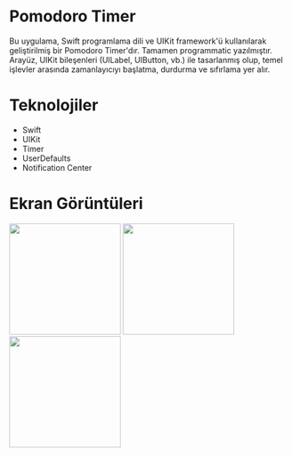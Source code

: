 # Pomodoro Timer

Bu uygulama, Swift programlama dili ve UIKit framework'ü kullanılarak geliştirilmiş bir Pomodoro Timer'dır. Tamamen programmatic yazılmıştır. Arayüz, UIKit bileşenleri (UILabel, UIButton, vb.) ile tasarlanmış olup, temel işlevler arasında zamanlayıcıyı başlatma, durdurma ve sıfırlama yer alır.

# Teknolojiler

* Swift
* UIKit
* Timer
* UserDefaults
* Notification Center

# Ekran Görüntüleri

<a><img src="https://github.com/user-attachments/assets/c78b336b-8a3e-47dd-a6fa-b979ea4adf64" width="200" /></a>
<a><img src="https://github.com/user-attachments/assets/9807da66-2348-4595-a60a-8edbb45203e2" width="200" /></a>
<a><img src="https://github.com/user-attachments/assets/d5d252cf-af73-4321-8d66-29d0b34700bc" width="200" /></a>

